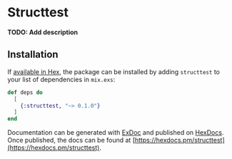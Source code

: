 # Structtest

**TODO: Add description**

## Installation

If [available in Hex](https://hex.pm/docs/publish), the package can be installed
by adding `structtest` to your list of dependencies in `mix.exs`:

```elixir
def deps do
  [
    {:structtest, "~> 0.1.0"}
  ]
end
```

Documentation can be generated with [ExDoc](https://github.com/elixir-lang/ex_doc)
and published on [HexDocs](https://hexdocs.pm). Once published, the docs can
be found at [https://hexdocs.pm/structtest](https://hexdocs.pm/structtest).

